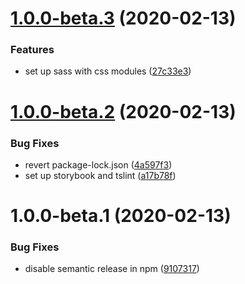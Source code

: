 # [1.0.0-beta.3](https://github.com/dvhb/template-react-ssr/compare/v1.0.0-beta.2...v1.0.0-beta.3) (2020-02-13)


### Features

* set up sass with css modules ([27c33e3](https://github.com/dvhb/template-react-ssr/commit/27c33e343c2753ce1f641815949d948379fb4518))

# [1.0.0-beta.2](https://github.com/dvhb/template-react-ssr/compare/v1.0.0-beta.1...v1.0.0-beta.2) (2020-02-13)


### Bug Fixes

* revert package-lock.json ([4a597f3](https://github.com/dvhb/template-react-ssr/commit/4a597f3a3848c3efbc10c9985b951b4f6dee3bf2))
* set up storybook and tslint ([a17b78f](https://github.com/dvhb/template-react-ssr/commit/a17b78f618556f299a451885fb8951e4b97c2290))

# 1.0.0-beta.1 (2020-02-13)


### Bug Fixes

* disable semantic release in npm ([9107317](https://github.com/dvhb/template-react-ssr/commit/91073179057eea9c8bcb45ee0eca14516ce73717))
